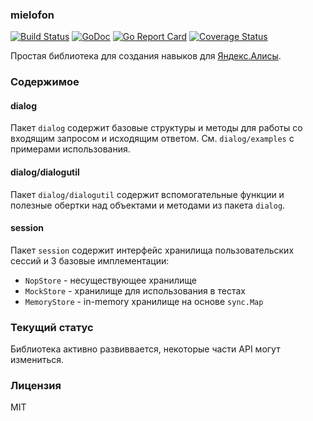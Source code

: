### mielofon

[![Build Status](https://travis-ci.org/bbrodriges/mielofon.svg?branch=master)](https://travis-ci.org/bbrodriges/mielofon)
[![GoDoc](https://godoc.org/github.com/bbrodriges/mielofon?status.svg)](https://godoc.org/github.com/bbrodriges/mielofon)
[![Go Report Card](https://goreportcard.com/badge/github.com/bbrodriges/mielofon)](https://goreportcard.com/report/github.com/bbrodriges/mielofon)
[![Coverage Status](https://coveralls.io/repos/github/bbrodriges/mielofon/badge.svg?branch=master)](https://coveralls.io/github/bbrodriges/mielofon?branch=master)

Простая библиотека для создания навыков для [Яндекс.Алисы](https://alice.yandex.ru).

### Содержимое

#### dialog

Пакет `dialog` содержит базовые структуры и методы для работы со входящим запросом и исходящим ответом. См. `dialog/examples` с примерами использования.

#### dialog/dialogutil

Пакет `dialog/dialogutil` содержит вспомогательные функции и полезные обертки над объектами и методами из пакета `dialog`.

#### session

Пакет `session` содержит интерфейс хранилища пользовательских сессий и 3 базовые имплементации:

- `NopStore` - несуществующее хранилище
- `MockStore` - хранилище для использования в тестах
- `MemoryStore` - in-memory хранилище на основе `sync.Map`

### Текущий статус

Библиотека активно развиввается, некоторые части API могут измениться.

### Лицензия

MIT